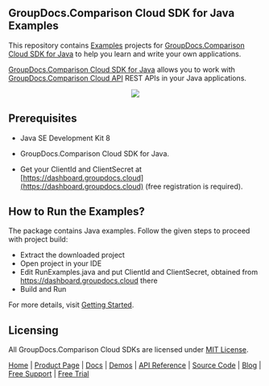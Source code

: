 ## GroupDocs.Comparison Cloud SDK for Java Examples
This repository contains [Examples](Examples) projects for [GroupDocs.Comparison Cloud SDK for Java](https://github.com/groupdocs-comparison-cloud/groupdocs-comparison-cloud-java) to help you learn and write your own applications.


[GroupDocs.Comparison Cloud SDK for Java](https://products.groupdocs.cloud/comparison/java) allows you to work with [GroupDocs.Comparison Cloud API](https://products.groupdocs.cloud/comparison) REST APIs in your Java applications.

<p align="center">
  <a title="Download complete GroupDocs.Comparison Cloud SDK Java Example source code" href="https://github.com/groupdocs-comparison-cloud/groupdocs-comparison-cloud-java-samples/archive/master.zip">
	<img src="https://raw.github.com/AsposeExamples/java-examples-dashboard/master/images/downloadZip-Button-Large.png" />
  </a>
</p>

## Prerequisites

+ Java SE Development Kit 8

+ GroupDocs.Comparison Cloud SDK for Java.

+ Get your ClientId and ClientSecret at [https://dashboard.groupdocs.cloud](https://dashboard.groupdocs.cloud) (free registration is required).

## How to Run the Examples?

The package contains Java examples. Follow the given steps to proceed with project build:

* Extract the downloaded project
* Open project in your IDE
* Edit RunExamples.java and put ClientId and ClientSecret, obtained from https://dashboard.groupdocs.cloud there
* Build and Run

For more details, visit  [Getting Started](https://docs.groupdocs.cloud/comparison/getting-started/).

## Licensing
All GroupDocs.Comparison Cloud SDKs are licensed under [MIT License](LICENSE).

[Home](https://www.groupdocs.cloud/) | [Product Page](https://products.groupdocs.cloud/comparison/java) | [Docs](https://docs.groupdocs.cloud/comparison/) | [Demos](https://products.groupdocs.app/comparison/family) | [API Reference](https://apireference.groupdocs.cloud/comparison/) | [Source Code](https://github.com/groupdocs-comparison-cloud/groupdocs-comparison-cloud-java) | [Blog](https://blog.groupdocs.cloud/category/comparison/) | [Free Support](https://forum.groupdocs.cloud/c/comparison) | [Free Trial](https://purchase.groupdocs.cloud/trial)
